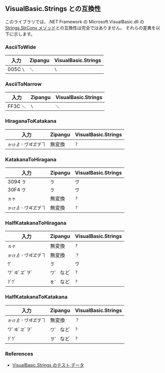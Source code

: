 ## VisualBasic.Strings との互換性
このライブラリでは、.NET Framework の Microsoft.VisualBasic.dll の [Strings.StrConv メソッド](https://docs.microsoft.com/dotnet/api/microsoft.visualbasic.strings.strconv)との互換性は完全ではありません。
それらの差異を以下に示します。

### AsciiToWide
| 入力 | Zipangu | VisualBasic.Strings |
-|-|-
| 005C `\` | `＼` | `\` |

### AsciiToNarrow
| 入力 | Zipangu | VisualBasic.Strings |
-|-|-
| FF3C `＼` | `\` | `＼` |

### HiraganaToKatakana
| 入力 | Zipangu | VisualBasic.Strings |
-|-|-
| `ゕゖゟ゠ヷヸヹヺヿ` | 無変換 | `?` |

### KatakanaToHiragana
| 入力 | Zipangu | VisualBasic.Strings |
-|-|-
| 3094 `ゔ` | `ゔ` | `ヴ` |
| 30F4 `ヴ` | `ゔ` | `ヴ` |
| `ヵヶ` | 無変換 | `?` |
| `ゕゖゟ゠ヷヸヹヺヿ` | 無変換 | `?` |

### HalfKatakanaToHiragana
| 入力 | Zipangu | VisualBasic.Strings |
-|-|-
| `ヵヶ` | 無変換 | `?` |
| `ゕゖゟ゠ヷヸヹヺヿ` | 無変換 | `？` |
| `ｳﾞ` | `ゔ` | `ヴ` |
| `ワﾞヰﾞヱﾞヲﾞ` | `ワ゛` など | `?` |
| `ｦﾞﾜﾞ` | `を゛` など | `?` |

### HalfKatakanaToKatakana
| 入力 | Zipangu | VisualBasic.Strings |
-|-|-
| `ゕゖゟ゠ヷヸヹヺヿ` | 無変換 | `？` |
| `ワﾞヰﾞヱﾞヲﾞ` | `ワ゛` など | `?` |
| `ｦﾞﾜﾞ` | `ヲ゛` など | `?` |

### References
- [VisualBasic.Strings のテスト データ](../VBStringsTest)
